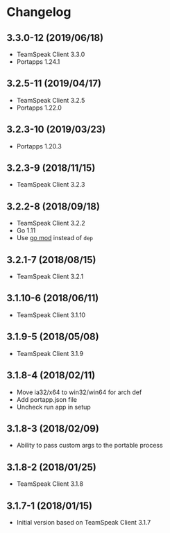 # Changelog

## 3.3.0-12 (2019/06/18)

* TeamSpeak Client 3.3.0
* Portapps 1.24.1

## 3.2.5-11 (2019/04/17)

* TeamSpeak Client 3.2.5
* Portapps 1.22.0

## 3.2.3-10 (2019/03/23)

* Portapps 1.20.3

## 3.2.3-9 (2018/11/15)

* TeamSpeak Client 3.2.3

## 3.2.2-8 (2018/09/18)

* TeamSpeak Client 3.2.2
* Go 1.11
* Use [go mod](https://golang.org/cmd/go/#hdr-Module_maintenance) instead of `dep`

## 3.2.1-7 (2018/08/15)

* TeamSpeak Client 3.2.1

## 3.1.10-6 (2018/06/11)

* TeamSpeak Client 3.1.10

## 3.1.9-5 (2018/05/08)

* TeamSpeak Client 3.1.9

## 3.1.8-4 (2018/02/11)

* Move ia32/x64 to win32/win64 for arch def
* Add portapp.json file
* Uncheck run app in setup

## 3.1.8-3 (2018/02/09)

* Ability to pass custom args to the portable process

## 3.1.8-2 (2018/01/25)

* TeamSpeak Client 3.1.8

## 3.1.7-1 (2018/01/15)

* Initial version based on TeamSpeak Client 3.1.7
